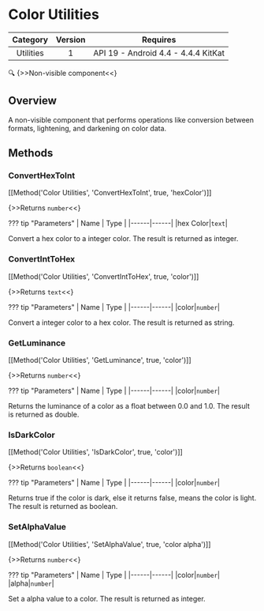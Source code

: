 # Color Utilities

| Category | Version | Requires |
|:--------:|:-------:|:--------:|
|Utilities|1|API 19 - Android 4.4 - 4.4.4 KitKat|

:mag: {>>Non-visible component<<}

## Overview

A non-visible component that performs operations like conversion between formats, lightening, and darkening on color data.

## Methods

### ConvertHexToInt

[[Method('Color Utilities', 'ConvertHexToInt', true, 'hexColor')]]

{>>Returns `number`<<}

??? tip "Parameters"
    | Name | Type |
    |------|------|
    |hex Color|`text`|


Convert a hex color to a integer color. The result is returned as integer.

### ConvertIntToHex

[[Method('Color Utilities', 'ConvertIntToHex', true, 'color')]]

{>>Returns `text`<<}

??? tip "Parameters"
    | Name | Type |
    |------|------|
    |color|`number`|


Convert a integer color to a hex color. The result is returned as string.

### GetLuminance

[[Method('Color Utilities', 'GetLuminance', true, 'color')]]

{>>Returns `number`<<}

??? tip "Parameters"
    | Name | Type |
    |------|------|
    |color|`number`|


Returns the luminance of a color as a float between 0.0 and 1.0. The result is returned as double.

### IsDarkColor

[[Method('Color Utilities', 'IsDarkColor', true, 'color')]]

{>>Returns `boolean`<<}

??? tip "Parameters"
    | Name | Type |
    |------|------|
    |color|`number`|


Returns true if the color is dark, else it returns false, means the color is light. The result is returned as boolean.

### SetAlphaValue

[[Method('Color Utilities', 'SetAlphaValue', true, 'color alpha')]]

{>>Returns `number`<<}

??? tip "Parameters"
    | Name | Type |
    |------|------|
    |color|`number`|
    |alpha|`number`|


Set a alpha value to a color. The result is returned as integer.